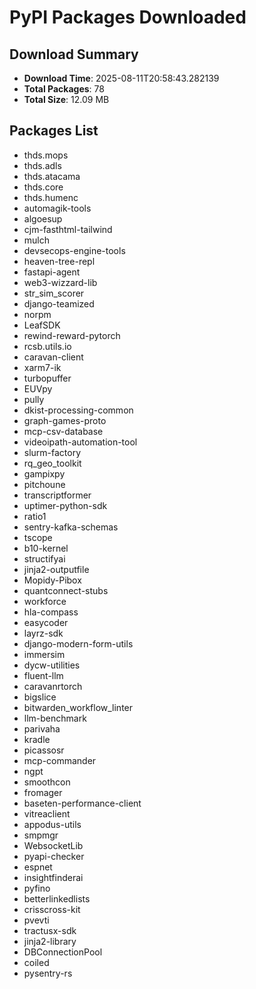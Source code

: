 # PyPI Packages Downloaded

## Download Summary
- **Download Time**: 2025-08-11T20:58:43.282139
- **Total Packages**: 78
- **Total Size**: 12.09 MB

## Packages List
- thds.mops
- thds.adls
- thds.atacama
- thds.core
- thds.humenc
- automagik-tools
- algoesup
- cjm-fasthtml-tailwind
- mulch
- devsecops-engine-tools
- heaven-tree-repl
- fastapi-agent
- web3-wizzard-lib
- str_sim_scorer
- django-teamized
- norpm
- LeafSDK
- rewind-reward-pytorch
- rcsb.utils.io
- caravan-client
- xarm7-ik
- turbopuffer
- EUVpy
- pully
- dkist-processing-common
- graph-games-proto
- mcp-csv-database
- videoipath-automation-tool
- slurm-factory
- rq_geo_toolkit
- gampixpy
- pitchoune
- transcriptformer
- uptimer-python-sdk
- ratio1
- sentry-kafka-schemas
- tscope
- b10-kernel
- structifyai
- jinja2-outputfile
- Mopidy-Pibox
- quantconnect-stubs
- workforce
- hla-compass
- easycoder
- layrz-sdk
- django-modern-form-utils
- immersim
- dycw-utilities
- fluent-llm
- caravanrtorch
- bigslice
- bitwarden_workflow_linter
- llm-benchmark
- parivaha
- kradle
- picassosr
- mcp-commander
- ngpt
- smoothcon
- fromager
- baseten-performance-client
- vitreaclient
- appodus-utils
- smpmgr
- WebsocketLib
- pyapi-checker
- espnet
- insightfinderai
- pyfino
- betterlinkedlists
- crisscross-kit
- pvevti
- tractusx-sdk
- jinja2-library
- DBConnectionPool
- coiled
- pysentry-rs
